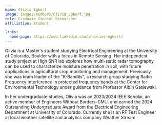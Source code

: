 ```yaml
---
name: Olivia Egbert
image: images/members/Olivia_Egbert.jpg
role: Graduate Student Researcher
affiliation: Student

links:
  home-page: https://www.linkedin.com/in/olive-egbert/
---
```


Olivia is a Master's student studying Electrical Engineering at the University of Colorado, Boulder with a focus in Remote Sensing. Her independent study project at High SNR lab explores how multi-static radar tomography can be used to characterize moisture penetration in soil, with future applications in agricultural crop monitoring and management. Previously she was team leader of the "K-Bandits", a research group studying Radio Frequency Interference in protected frequency bands at the Center for Environmental Technology under guidance from Professor Albin Gasiewski. 

In her undergraduate studies, Olivia was an 2023/2024 IEEE Scholar, an active member of Engineers Without Borders-CMU, and earned the 2024 Outstanding Undergraduate Award from the Electrical Engineering Department at University of Colorado. Currently she is an RF Test Engineer at local weather satellite and analytics company Weather Stream.

<!-- test >
